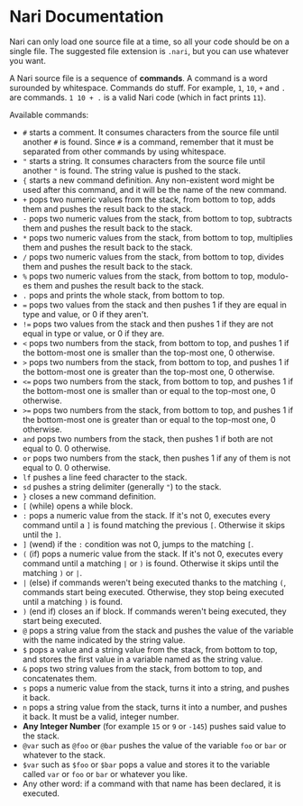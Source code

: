 # Nari Documentation

Nari can only load one source file at a time, so all your code should be on a single file.
The suggested file extension is `.nari`, but you can use whatever you want.

A Nari source file is a sequence of **commands**. A command is a word surounded by whitespace.
Commands do stuff. For example, `1`, `10`, `+` and `.` are commands. `1 10 + .` is a valid
Nari code (which in fact prints `11`).

Available commands:
- `#` starts a comment. It consumes characters from the source file until another `#` is found. Since `#` is a command, remember that it must be separated from other commands by using whitespace.
- `"` starts a string. It consumes characters from the source file until another `"` is found. The string value is pushed to the stack.
- `{` starts a new command definition. Any non-existent word might be used after this command, and it will be the name of the new command.
- `+` pops two numeric values from the stack, from bottom to top, adds them and pushes the result back to the stack.
- `-` pops two numeric values from the stack, from bottom to top, subtracts them and pushes the result back to the stack.
- `*` pops two numeric values from the stack, from bottom to top, multiplies them and pushes the result back to the stack.
- `/` pops two numeric values from the stack, from bottom to top, divides them and pushes the result back to the stack.
- `%` pops two numeric values from the stack, from bottom to top, modulo-es them and pushes the result back to the stack.
- `.` pops and prints the whole stack, from bottom to top.
- `=` pops two values from the stack and then pushes 1 if they are equal in type and value, or 0 if they aren't.
- `!=` pops two values from the stack and then pushes 1 if they are not equal in type or value, or 0 if they are.
- `<` pops two numbers from the stack, from bottom to top, and pushes 1 if the bottom-most one is smaller than the top-most one, 0 otherwise.
- `>` pops two numbers from the stack, from bottom to top, and pushes 1 if the bottom-most one is greater than the top-most one, 0 otherwise.
- `<=` pops two numbers from the stack, from bottom to top, and pushes 1 if the bottom-most one is smaller than or equal to the top-most one, 0 otherwise.
- `>=` pops two numbers from the stack, from bottom to top, and pushes 1 if the bottom-most one is greater than or equal to the top-most one, 0 otherwise.
- `and` pops two numbers from the stack, then pushes 1 if both are not equal to 0. 0 otherwise.
- `or` pops two numbers from the stack, then pushes 1 if any of them is not equal to 0. 0 otherwise.
- `lf` pushes a line feed character to the stack.
- `sd` pushes a string delimiter (generally `"`) to the stack.
- `}` closes a new command definition.
- `[` (while) opens a while block.
- `:` pops a numeric value from the stack. If it's not 0, executes every command until a `]` is found matching the previous `[`. Otherwise it skips until the `]`.
- `]` (wend) if the `:` condition was not 0, jumps to the matching `[`.
- `(` (if) pops a numeric value from the stack. If it's not 0, executes every command until a matching `|` or `)` is found. Otherwise it skips until the matching `)` or `|`.
- `|` (else) if commands weren't being executed thanks to the matching `(`, commands start being executed. Otherwise, they stop being executed until a matching `)` is found.
- `)` (end if) closes an if block. If commands weren't being executed, they start being executed.
- `@` pops a string value from the stack and pushes the value of the variable with the name indicated by the string value.
- `$` pops a value and a string value from the stack, from bottom to top, and stores the first value in a variable named as the string value.
- `&` pops two string values from the stack, from bottom to top, and concatenates them.
- `s` pops a numeric value from the stack, turns it into a string, and pushes it back.
- `n` pops a string value from the stack, turns it into a number, and pushes it back. It must be a valid, integer number.
- **Any Integer Number** (for example `15` or `9` or `-145`) pushes said value to the stack.
- `@var` such as `@foo` or `@bar` pushes the value of the variable `foo` or `bar` or whatever to the stack.
- `$var` such as `$foo` or `$bar` pops a value and stores it to the variable called `var` or `foo` or `bar` or whatever you like.
- Any other word: if a command with that name has been declared, it is executed.
